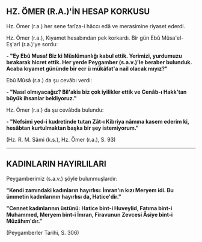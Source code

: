 ## HZ. ÖMER (R.A.)'İN HESAP KORKUSU

Hz. Ömer (r.a.) her sene farîza-i hâccı edâ ve merasimine riyaset ederdi.

Hz. Ömer (r.a.), Kıyamet hesabından pek kor­kardı. Bir gün Ebû Mûsa'el-Eş'arî (r.a.)'ye sordu:

**- "Ey Ebû Musa! Biz ki Müslümanlığı kabul ettik. Yerimizi, yurdumuzu bırakarak hicret et­tik. Her yerde Peygamber (s.a.v.)'le beraber bu­lunduk. Acaba kıyamet gününde bir ecr ü mü­kâfat'a nail olacak mıyız?"**

Ebû Mûsâ (r.a.) da şu cevâbı verdi:

**- "Nasıl olmıyacağız? Bil'akis biz çok iyilik­ler ettik ve Cenâb-ı Hakk'tan büyük ihsanlar bekliyoruz."**

Hz. Ömer (r.a.) da şu cevâbda bulundu:

**- "Nefsimi yed-i kudretinde tutan Zât-ı Kibriya nâmına kasem ederim ki, hesâbtan kur­tulmaktan başka bir şey istemiyorum."**

(Hz. R. M. Sâmi (k.s.), Hz. Ömer (r.a.), S. 93)

<hr>

## KADINLARIN HAYIRLILARI

Peygamberimiz (s.a.v.) şöyle bulunmuşlardır:

**"Kendi zamındaki kadınların hayırlısı: İmran'ın kızı Meryem idi. Bu ümmetin kadınları­nın hayırlısı da, Hatice'dir."**

**"Cennet kadınlarının üstünü: Hatice bint-i Huveylid, Fatıma bint-i Muhammed, Meryem bint-i İmran, Firavunun Zevcesi Âsiye bint-i Müzâhım'dır."**

(Peygamberler Tarihi, S. 306)
